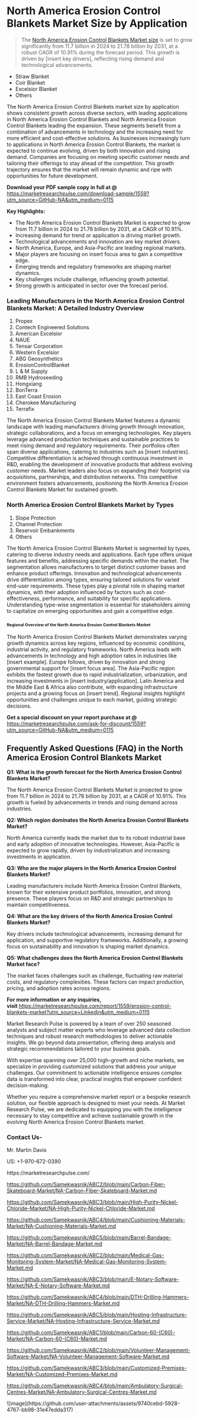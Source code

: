 <h1>North America Erosion Control Blankets Market&nbsp;Size by Application</h1><blockquote><p>The <a href="https://marketresearchpulse.com/download-sample/1559?utm_source=GitHub-NA&amp;utm_medium=0115">North America Erosion Control Blankets Market size</a> is set to grow significantly from 11.7 billion in 2024 to 21.78 billion by 2031, at a robust CAGR of 10.91% during the forecast period. This growth is driven by [insert key drivers], reflecting rising demand and technological advancements.</p></blockquote><ul><li>Straw Blanket <li> Coir Blanket <li> Excelsior Blanket <li> Others</li></ul><p>The North America Erosion Control Blankets market size by application shows consistent growth across diverse sectors, with leading applications in North America Erosion Control Blankets and North America Erosion Control Blankets leading the expansion. These segments benefit from a combination of advancements in technology and the increasing need for more efficient and cost-effective solutions. As businesses increasingly turn to applications in North America Erosion Control Blankets, the market is expected to continue evolving, driven by both innovation and rising demand. Companies are focusing on meeting specific customer needs and tailoring their offerings to stay ahead of the competition. This growth trajectory ensures that the market will remain dynamic and ripe with opportunities for future development.</p><p><strong>Download your PDF sample copy in full at @ </strong><a href="https://marketresearchpulse.com/download-sample/1559?utm_source=GitHub-NA&amp;utm_medium=0115">https://marketresearchpulse.com/download-sample/1559?utm_source=GitHub-NA&amp;utm_medium=0115</a></p><p><strong>Key Highlights: </strong></p><ul><li>The North America Erosion Control Blankets Market is expected to grow from 11.7 billion in 2024 to 21.78 billion by 2031, at a CAGR of 10.91%.</li><li>Increasing demand for trend or application is driving market growth.</li><li>Technological advancements and innovation are key market drivers.</li><li>North America, Europe, and Asia-Pacific are leading regional markets.</li><li>Major players are focusing on insert focus area to gain a competitive edge.</li><li>Emerging trends and regulatory frameworks are shaping market dynamics.</li><li>Key challenges include challenge, influencing growth potential.</li><li>Strong growth is anticipated in sector over the forecast period.</li></ul><h3>Leading Manufacturers in the North America Erosion Control Blankets Market: A Detailed Industry Overview</h3><ol><li>Propex</li><li>Contech Engineered Solutions</li><li>American Excelsior</li><li>NAUE</li><li>Tensar Corporation</li><li>Western Excelsior</li><li>ABG Geosynthetics</li><li>ErosionControlBlanket</li><li>L & M Supply</li><li>RMB Hydroseeding</li><li>Hongxiang</li><li>BonTerra</li><li>East Coast Erosion</li><li>Cherokee Manufacturing</li><li>Terrafix</li></ol><div class="flex max-w-full flex-col flex-grow"><div class="min-h-8 text-message flex w-full flex-col items-end gap-2 whitespace-normal break-words [.text-message+&amp;]:mt-5" dir="auto" data-message-author-role="assistant" data-message-id="fd8432e4-4910-450d-b182-61b7bfb0a01f" data-message-model-slug="gpt-4o"><div class="flex w-full flex-col gap-1 empty:hidden first:pt-[3px]"><div class="markdown prose w-full break-words dark:prose-invert light"><p>The North America Erosion Control Blankets Market features a dynamic landscape with leading manufacturers driving growth through innovation, strategic collaborations, and a focus on emerging technologies. Key players leverage advanced production techniques and sustainable practices to meet rising demand and regulatory requirements. Their portfolios often span diverse applications, catering to industries such as [insert industries]. Competitive differentiation is achieved through continuous investment in R&amp;D, enabling the development of innovative products that address evolving customer needs. Market leaders also focus on expanding their footprint via acquisitions, partnerships, and distribution networks. This competitive environment fosters advancements, positioning the North America Erosion Control Blankets Market for sustained growth.</p></div></div></div></div><h3>North America Erosion Control Blankets Market by Types</h3><ol><li>Slope Protection <li> Channel Protection <li> Reservoir Embankments <li> Others</li></ol><div class="flex max-w-full flex-col flex-grow"><div class="min-h-8 text-message flex w-full flex-col items-end gap-2 whitespace-normal break-words [.text-message+&amp;]:mt-5" dir="auto" data-message-author-role="assistant" data-message-id="084470be-0bb7-4664-bddf-5156b4f41249" data-message-model-slug="gpt-4o-mini"><div class="flex w-full flex-col gap-1 empty:hidden first:pt-[3px]"><div class="markdown prose w-full break-words dark:prose-invert light"><p>The North America Erosion Control Blankets Market is segmented by types, catering to diverse industry needs and applications. Each type offers unique features and benefits, addressing specific demands within the market. The segmentation allows manufacturers to target distinct customer bases and enhance product offerings. Innovation and technological advancements drive differentiation among types, ensuring tailored solutions for varied end-user requirements. These types play a pivotal role in shaping market dynamics, with their adoption influenced by factors such as cost-effectiveness, performance, and suitability for specific applications. Understanding type-wise segmentation is essential for stakeholders aiming to capitalize on emerging opportunities and gain a competitive edge.</p></div></div></div></div><h3><span style="font-size: 11px;">Regional Overview of the North America Erosion Control Blankets Market</span></h3><div class="flex max-w-full flex-col flex-grow"><div class="min-h-8 text-message flex w-full flex-col items-end gap-2 whitespace-normal break-words [.text-message+&amp;]:mt-5" dir="auto" data-message-author-role="assistant" data-message-id="e9038762-ce64-4e30-91c9-9bd413514231" data-message-model-slug="gpt-4o-mini"><div class="flex w-full flex-col gap-1 empty:hidden first:pt-[3px]"><div class="markdown prose w-full break-words dark:prose-invert light"><p>The North America Erosion Control Blankets Market demonstrates varying growth dynamics across key regions, influenced by economic conditions, industrial activity, and regulatory frameworks. North America leads with advancements in technology and high adoption rates in industries like [insert example]. Europe follows, driven by innovation and strong governmental support for [insert focus area]. The Asia-Pacific region exhibits the fastest growth due to rapid industrialization, urbanization, and increasing investments in [insert industry/application]. Latin America and the Middle East &amp; Africa also contribute, with expanding infrastructure projects and a growing focus on [insert trend]. Regional insights highlight opportunities and challenges unique to each market, guiding strategic decisions.</p></div></div></div></div><p><strong>Get a special discount on your report purchase at @ </strong><a href="https://marketresearchpulse.com/ask-for-discount/1559?utm_source=GitHub-NA&amp;utm_medium=0115">https://marketresearchpulse.com/ask-for-discount/1559?utm_source=GitHub-NA&amp;utm_medium=0115</a></p><h2>Frequently Asked Questions (FAQ) in the North America Erosion Control Blankets Market</h2><p><strong>Q1: What is the growth forecast for the North America Erosion Control Blankets Market?</strong></p><p>The North America Erosion Control Blankets Market is projected to grow from 11.7 billion in 2024 to 21.78 billion by 2031, at a CAGR of 10.91%. This growth is fueled by advancements in trends and rising demand across industries.</p><p><strong>Q2: Which region dominates the North America Erosion Control Blankets Market?</strong></p><p>North America currently leads the market due to its robust industrial base and early adoption of innovative technologies. However, Asia-Pacific is expected to grow rapidly, driven by industrialization and increasing investments in application.</p><p><strong>Q3: Who are the major players in the North America Erosion Control Blankets Market?</strong></p><p>Leading manufacturers include North America Erosion Control Blankets, known for their extensive product portfolios, innovation, and strong presence. These players focus on R&amp;D and strategic partnerships to maintain competitiveness.</p><p><strong>Q4: What are the key drivers of the North America Erosion Control Blankets Market?</strong></p><p>Key drivers include technological advancements, increasing demand for application, and supportive regulatory frameworks. Additionally, a growing focus on sustainability and innovation is shaping market dynamics.</p><p><strong>Q5: What challenges does the North America Erosion Control Blankets Market face?</strong></p><p>The market faces challenges such as challenge, fluctuating raw material costs, and regulatory complexities. These factors can impact production, pricing, and adoption rates across regions.</p><p><strong>For more information or any inquiries, visit&nbsp;</strong><a href="https://marketresearchpulse.com/report/1559/erosion-control-blankets-market?utm_source=Linkedin&utm_medium=0115">https://marketresearchpulse.com/report/1559/erosion-control-blankets-market?utm_source=Linkedin&utm_medium=0115</a></p><p>Market Research Pulse is powered by a team of over 250 seasoned analysts and subject matter experts who leverage advanced data collection techniques and robust research methodologies to deliver actionable insights. We go beyond data presentation, offering deep analysis and strategic recommendations tailored to your business goals.</p><p>With expertise spanning over 25,000 high-growth and niche markets, we specialize in providing customized solutions that address your unique challenges. Our commitment to actionable intelligence ensures complex data is transformed into clear, practical insights that empower confident decision-making.</p><p>Whether you require a comprehensive market report or a bespoke research solution, our flexible approach is designed to meet your needs. At Market Research Pulse, we are dedicated to equipping you with the intelligence necessary to stay competitive and achieve sustainable growth in the evolving North America Erosion Control Blankets market.</p><h3><strong>Contact Us-</strong></h3><p>Mr. Martin Davis</p><p>US: +1-970-672-0390</p><p>https://marketresearchpulse.com/</p><p><a href="https://github.com/Samekwasnik/ABC2/blob/main/Carbon-Fiber-Skateboard-Market/NA-Carbon-Fiber-Skateboard-Market.md">https://github.com/Samekwasnik/ABC2/blob/main/Carbon-Fiber-Skateboard-Market/NA-Carbon-Fiber-Skateboard-Market.md</a></p><p><a href="https://github.com/Samekwasnik/ABC3/blob/main/High-Purity-Nickel-Chloride-Market/NA-High-Purity-Nickel-Chloride-Market.md">https://github.com/Samekwasnik/ABC3/blob/main/High-Purity-Nickel-Chloride-Market/NA-High-Purity-Nickel-Chloride-Market.md</a></p><p><a href="https://github.com/Samekwasnik/ABC4/blob/main/Cushioning-Materials-Market/NA-Cushioning-Materials-Market.md">https://github.com/Samekwasnik/ABC4/blob/main/Cushioning-Materials-Market/NA-Cushioning-Materials-Market.md</a></p><p><a href="https://github.com/Samekwasnik/ABC5/blob/main/Barrel-Bandage-Market/NA-Barrel-Bandage-Market.md">https://github.com/Samekwasnik/ABC5/blob/main/Barrel-Bandage-Market/NA-Barrel-Bandage-Market.md</a></p><p><a href="https://github.com/Samekwasnik/ABC2/blob/main/Medical-Gas-Monitoring-System-Market/NA-Medical-Gas-Monitoring-System-Market.md">https://github.com/Samekwasnik/ABC2/blob/main/Medical-Gas-Monitoring-System-Market/NA-Medical-Gas-Monitoring-System-Market.md</a></p><p><a href="https://github.com/Samekwasnik/ABC3/blob/main/E-Notary-Software-Market/NA-E-Notary-Software-Market.md">https://github.com/Samekwasnik/ABC3/blob/main/E-Notary-Software-Market/NA-E-Notary-Software-Market.md</a></p><p><a href="https://github.com/Samekwasnik/ABC4/blob/main/DTH-Drilling-Hammers-Market/NA-DTH-Drilling-Hammers-Market.md">https://github.com/Samekwasnik/ABC4/blob/main/DTH-Drilling-Hammers-Market/NA-DTH-Drilling-Hammers-Market.md</a></p><p><a href="https://github.com/Samekwasnik/ABC5/blob/main/Hosting-Infrastructure-Service-Market/NA-Hosting-Infrastructure-Service-Market.md">https://github.com/Samekwasnik/ABC5/blob/main/Hosting-Infrastructure-Service-Market/NA-Hosting-Infrastructure-Service-Market.md</a></p><p><a href="https://github.com/Samekwasnik/ABC1/blob/main/Carbon-60-(C60)-Market/NA-Carbon-60-(C60)-Market.md">https://github.com/Samekwasnik/ABC1/blob/main/Carbon-60-(C60)-Market/NA-Carbon-60-(C60)-Market.md</a></p><p><a href="https://github.com/Samekwasnik/ABC2/blob/main/Volunteer-Management-Software-Market/NA-Volunteer-Management-Software-Market.md">https://github.com/Samekwasnik/ABC2/blob/main/Volunteer-Management-Software-Market/NA-Volunteer-Management-Software-Market.md</a></p><p><a href="https://github.com/Samekwasnik/ABC3/blob/main/Customized-Premixes-Market/NA-Customized-Premixes-Market.md">https://github.com/Samekwasnik/ABC3/blob/main/Customized-Premixes-Market/NA-Customized-Premixes-Market.md</a></p><p><a href="https://github.com/Samekwasnik/ABC4/blob/main/Ambulatory-Surgical-Centres-Market/NA-Ambulatory-Surgical-Centres-Market.md">https://github.com/Samekwasnik/ABC4/blob/main/Ambulatory-Surgical-Centres-Market/NA-Ambulatory-Surgical-Centres-Market.md</a></p>
![image](https://github.com/user-attachments/assets/9740cebd-5928-4767-bb98-31e47edda317)
